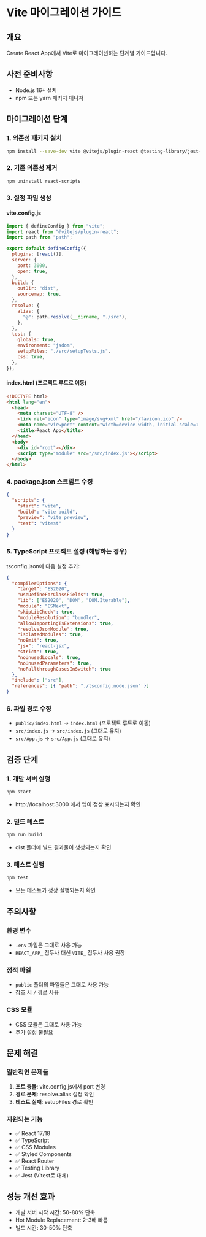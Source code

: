 # Vite 마이그레이션 가이드

## 개요

Create React App에서 Vite로 마이그레이션하는 단계별 가이드입니다.

## 사전 준비사항

- Node.js 16+ 설치
- npm 또는 yarn 패키지 매니저

## 마이그레이션 단계

### 1. 의존성 패키지 설치

```bash
npm install --save-dev vite @vitejs/plugin-react @testing-library/jest-dom jsdom
```

### 2. 기존 의존성 제거

```bash
npm uninstall react-scripts
```

### 3. 설정 파일 생성

#### vite.config.js

```javascript
import { defineConfig } from "vite";
import react from "@vitejs/plugin-react";
import path from "path";

export default defineConfig({
  plugins: [react()],
  server: {
    port: 3000,
    open: true,
  },
  build: {
    outDir: "dist",
    sourcemap: true,
  },
  resolve: {
    alias: {
      "@": path.resolve(__dirname, "./src"),
    },
  },
  test: {
    globals: true,
    environment: "jsdom",
    setupFiles: "./src/setupTests.js",
    css: true,
  },
});
```

#### index.html (프로젝트 루트로 이동)

```html
<!DOCTYPE html>
<html lang="en">
  <head>
    <meta charset="UTF-8" />
    <link rel="icon" type="image/svg+xml" href="/favicon.ico" />
    <meta name="viewport" content="width=device-width, initial-scale=1.0" />
    <title>React App</title>
  </head>
  <body>
    <div id="root"></div>
    <script type="module" src="/src/index.js"></script>
  </body>
</html>
```

### 4. package.json 스크립트 수정

```json
{
  "scripts": {
    "start": "vite",
    "build": "vite build",
    "preview": "vite preview",
    "test": "vitest"
  }
}
```

### 5. TypeScript 프로젝트 설정 (해당하는 경우)

tsconfig.json에 다음 설정 추가:

```json
{
  "compilerOptions": {
    "target": "ES2020",
    "useDefineForClassFields": true,
    "lib": ["ES2020", "DOM", "DOM.Iterable"],
    "module": "ESNext",
    "skipLibCheck": true,
    "moduleResolution": "bundler",
    "allowImportingTsExtensions": true,
    "resolveJsonModule": true,
    "isolatedModules": true,
    "noEmit": true,
    "jsx": "react-jsx",
    "strict": true,
    "noUnusedLocals": true,
    "noUnusedParameters": true,
    "noFallthroughCasesInSwitch": true
  },
  "include": ["src"],
  "references": [{ "path": "./tsconfig.node.json" }]
}
```

### 6. 파일 경로 수정

- `public/index.html` → `index.html` (프로젝트 루트로 이동)
- `src/index.js` → `src/index.js` (그대로 유지)
- `src/App.js` → `src/App.js` (그대로 유지)

## 검증 단계

### 1. 개발 서버 실행

```bash
npm start
```

- http://localhost:3000 에서 앱이 정상 표시되는지 확인

### 2. 빌드 테스트

```bash
npm run build
```

- dist 폴더에 빌드 결과물이 생성되는지 확인

### 3. 테스트 실행

```bash
npm test
```

- 모든 테스트가 정상 실행되는지 확인

## 주의사항

### 환경 변수

- `.env` 파일은 그대로 사용 가능
- `REACT_APP_` 접두사 대신 `VITE_` 접두사 사용 권장

### 정적 파일

- `public` 폴더의 파일들은 그대로 사용 가능
- 참조 시 `/` 경로 사용

### CSS 모듈

- CSS 모듈은 그대로 사용 가능
- 추가 설정 불필요

## 문제 해결

### 일반적인 문제들

1. **포트 충돌**: vite.config.js에서 port 변경
2. **경로 문제**: resolve.alias 설정 확인
3. **테스트 실패**: setupFiles 경로 확인

### 지원되는 기능

- ✅ React 17/18
- ✅ TypeScript
- ✅ CSS Modules
- ✅ Styled Components
- ✅ React Router
- ✅ Testing Library
- ✅ Jest (Vitest로 대체)

## 성능 개선 효과

- 개발 서버 시작 시간: 50-80% 단축
- Hot Module Replacement: 2-3배 빠름
- 빌드 시간: 30-50% 단축
